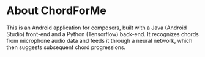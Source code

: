 # About ChordForMe
This is an Android application for composers, built with a Java (Android Studio) front-end and a Python (Tensorflow) back-end. It recognizes chords from microphone audio data and feeds it through a neural network, which then suggests subsequent chord progressions. 
